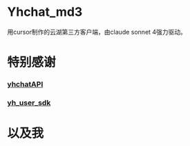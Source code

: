 # Yhchat_md3
用cursor制作的云湖第三方客户端，由claude sonnet 4强力驱动。


# 特别感谢
### [yhchatAPI](https://github.com/yh-Tpdev/yhchatAPI)
### [yh_user_sdk](https://github.com/yyyytawa-org/yh_user_sdk_node)
# 以及我
